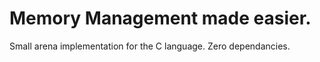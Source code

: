 # Memory Management made easier.

Small arena implementation for the C language. Zero dependancies.
